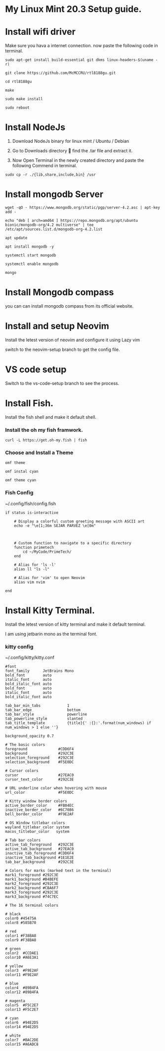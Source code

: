 # My Linux Mint 20.3 Setup guide.

# Install wifi driver

Make sure you hava a internet connection. now paste the following code in terminal.

```
sudo apt-get install build-essential git dkms linux-headers-$(uname -r)
```

```
git clone https://github.com/McMCCRU/rtl8188gu.git
```

```
cd rtl8188gu
```

```
make
```

```
sudo make install
```

```
sudo reboot
```

# Install NodeJs

1.  Download NodeJs binary for linux mint / Ubuntu / Debian

2.  Go to Downloads directory 📂 find the .tar file and extract it.

3.  Now Open Terminal in the newly created directory and paste the following Commend in terminal.

```
sudo cp -r ./{lib,share,include,bin} /usr
```

# Install mongodb Server

```
wget -qO - https://www.mongodb.org/static/pgp/server-4.2.asc | apt-key add -
```

```
echo "deb [ arch=amd64 ] https://repo.mongodb.org/apt/ubuntu bionic/mongodb-org/4.2 multiverse" | tee /etc/apt/sources.list.d/mongodb-org-4.2.list
```

```
apt update
```

```
apt install mongodb -y
```

```
systemctl start mongodb
```

```
systemctl enable mongodb
```

```
mongo
```

# Install Mongodb compass

you can can install mongodb compass from its official website.

# Install and setup Neovim

Install the letest version of neovim and configure it using Lazy vim

switch to the neovim-setup branch to get the config file.

# VS code setup

Switch to the vs-code-setup branch to see the process.

# Install Fish.

Install the fish shell and make it default shell.

### Install the oh my fish framwork.

```
curl -L https://get.oh-my.fish | fish
```

### Choose and Install a Theme

```
omf theme
```

```
omf instal cyan
```

```
omf theme cyan
```

### Fish Config

~/.config/fish/config.fish

```
if status is-interactive

    # Display a colorful custom greeting message with ASCII art
    echo -e "\e[1;36m SEJAR PARVEZ \e[0m"



    # Custom function to navigate to a specific directory
    function primetech
        cd ~/MyCode/PrimeTech/
    end

    # Alias for 'ls -l'
    alias ll "ls -l"

    # Alias for 'vim' to open Neovim
    alias vim nvim

end
```

# Install Kitty Terminal.

Install the letest version of kitty terminal and make it default terminal.

I am using jetbarin mono as the terminal font.

### kitty config

~/.config/kitty/kitty.conf

```
#font
font_family      JetBrains Mono
bold_font        auto
italic_font      auto
bold_italic_font auto
bold_font        auto
italic_font      auto
bold_italic_font auto

tab_bar_min_tabs            1
tab_bar_edge                bottom
tab_bar_style               powerline
tab_powerline_style         slanted
tab_title_template          {title}{' :{}:'.format(num_windows) if num_windows > 1 else ''}

background_opacity 0.7

# The basic colors
foreground              #CDD6F4
background              #292C3E
selection_foreground    #292C3E
selection_background    #F5E0DC

# Cursor colors
cursor                  #27EAC0
cursor_text_color       #292C3E

# URL underline color when hovering with mouse
url_color               #F5E0DC

# Kitty window border colors
active_border_color     #FB04EC
inactive_border_color   #6C7086
bell_border_color       #F9E2AF

# OS Window titlebar colors
wayland_titlebar_color system
macos_titlebar_color   system

# Tab bar colors
active_tab_foreground   #292C3E
active_tab_background   #27EAC0
inactive_tab_foreground #CDD6F4
inactive_tab_background #1E1E2E
tab_bar_background      #292C3E

# Colors for marks (marked text in the terminal)
mark1_foreground #292C3E
mark1_background #B4BEFE
mark2_foreground #292C3E
mark2_background #CBA6F7
mark3_foreground #292C3E
mark3_background #74C7EC

# The 16 terminal colors

# black
color0 #45475A
color8 #585B70

# red
color1 #F38BA8
color9 #F38BA8

# green
color2  #CCDAE1
color10 #A6E3A1

# yellow
color3  #F9E2AF
color11 #F9E2AF

# blue
color4  #89B4FA
color12 #89B4FA

# magenta
color5  #F5C2E7
color13 #F5C2E7

# cyan
color6  #94E2D5
color14 #94E2D5

# white
color7  #BAC2DE
color15 #A6ADC8
```
